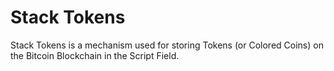 # Stack Tokens

Stack Tokens is a mechanism used for storing Tokens (or Colored Coins) on the Bitcoin Blockchain in the Script Field.
